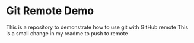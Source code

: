# Git Remote Demo
This is a repository to demonstrate how to use git with GitHub remote
This is a small change in my readme to push to remote